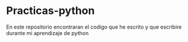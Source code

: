 # Practicas-python
En este repositorio encontraran el codigo que he escrito y que escribire durante mi aprendizaje de python
